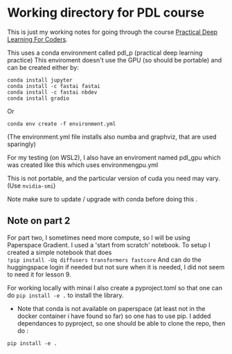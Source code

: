# Working directory for PDL course

This is just my working notes for going through the course [Practical Deep Learning For Coders](https://course.fast.ai/).

This uses a conda environment called pdl_p  (practical deep learning practice)
This enviroment doesn't use the GPU (so should be portable) and can be created either by:

```
conda install jupyter
conda install -c fastai fastai
conda install -c fastai nbdev
conda install gradio
```
Or 

```
conda env create -f environment.yml
```
(The environment.yml file installs also numba and graphviz, that are used sparingly)



For my testing (on WSL2), I also have an enviroment named pdl_gpu which was created like this which uses environmengpu.yml
 
This is not portable, and the particular version of cuda you need may vary. (Use `nvidia-smi`)
 
Note make sure to update / upgrade with conda before doing this . 

## Note on part 2
For part two, I sometimes need more compute, so I will be using Paperspace Gradient. I used a 'start from scratch' notebook. To setup I created a simple notebook that does  
`!pip install -Uq diffusers transformers fastcore`
And can do the huggingspace login if needed but not sure when it is needed, I did not seem to need it for lesson 9.


For working locally with minai I also create a pyproject.toml so that one can do `pip install -e .` to install the library. 

- Note that conda is not available on paperspace (at least not in the docker container i have found so far) so one has to use pip. I added dependances to pyproject, so one should be able to clone the repo, then do :

```
pip install -e .
```
 

